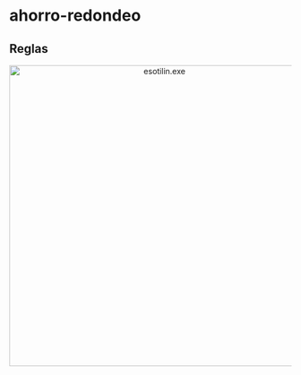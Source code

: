 # ahorro-redondeo
## Reglas 

<p align="center">
  <img src="https://media.tenor.com/bRdqdDYEUbwAAAAM/tilinelite-esotilinelite.gif" alt="esotilin.exe" width="538">
</p>